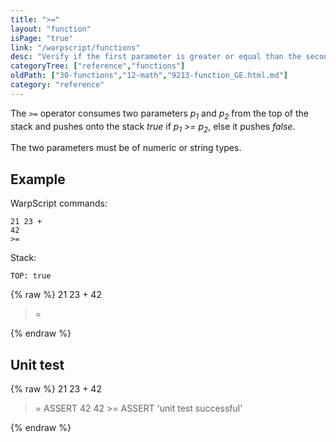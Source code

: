 ```yaml
---
title: ">="
layout: "function"
isPage: "true"
link: "/warpscript/functions"
desc: "Verify if the first parameter is greater or equal than the second"
categoryTree: ["reference","functions"]
oldPath: ["30-functions","12-math","9213-function_GE.html.md"]
category: "reference"
---
```

 

The `>=` operator consumes two parameters *p<sub>1</sub>* and *p<sub>2</sub>* from the top of the stack 
and pushes onto the stack *true* if  *p<sub>1</sub> >= p<sub>2</sub>*, else it pushes *false*.

The two parameters must be of numeric or string types.


## Example ##

WarpScript commands:

    21 23 + 
    42 
    >=

Stack: 

    TOP: true

{% raw %}
<warp10-warpscript-widget backend="{{backend}}"  exec-endpoint="{{execEndpoint}}">21 23 + 
42 
>=
</warp10-warpscript-widget>
{% endraw %}    


## Unit test ##

{% raw %}
<warp10-warpscript-widget backend="{{backend}}"  exec-endpoint="{{execEndpoint}}">21 23 + 
42 
>= ASSERT
42 42 >= ASSERT
'unit test successful'
</warp10-warpscript-widget>
{% endraw %}        
